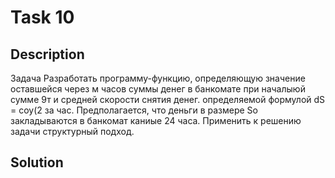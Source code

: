 # Task 10

## Description

Задача Разработать программу-функцию, определяющую значение оставшейся через м часов суммы денег в банкомате при началыюй сумме 9т и средней скорости снятия денег. определяемой формулой dS = соу(2 за час. Предполагается, что деньги в размере Sо закладываются в банкомат каниые 24 часа. Применить к решению задачи структурный подход. 

## Solution

```C++

```